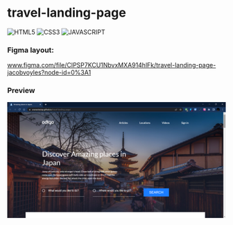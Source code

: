 # travel-landing-page

![HTML5](https://img.shields.io/badge/HTML5-E34F26?style=for-the-badge&logo=html5&logoColor=white)
![CSS3](https://img.shields.io/badge/CSS3-1572B6?style=for-the-badge&logo=css3&logoColor=white)
![JAVASCRIPT](https://img.shields.io/badge/JavaScript-323330?style=for-the-badge&logo=javascript&logoColor=F7DF1E)

### Figma layout:
www.figma.com/file/ClPSP7KCU1NbvxMXA914hlFk/travel-landing-page-jacobvoyles?node-id=0%3A1

### Preview
![travel-layout](./img/travel-layout.png)

